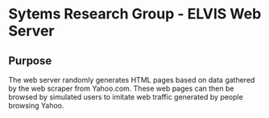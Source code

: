 # Sytems Research Group - ELVIS Web Server
## Purpose
The web server randomly generates HTML pages based on data gathered by the web scraper from Yahoo.com. These web pages can then be browsed by simulated users to imitate web traffic generated by people browsing Yahoo.